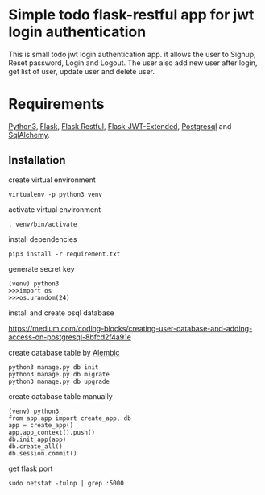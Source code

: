 # Simple todo flask-restful app for jwt login authentication
This is small todo jwt login authentication app. it allows the user to Signup, Reset password, Login and Logout.
The user also add new user after login, get list of user, update user and delete user.

# Requirements

  [Python3](https://www.python.org/downloads/), [Flask](https://flask.palletsprojects.com/en/1.1.x/quickstart/), [Flask Restful](https://flask-restful.readthedocs.io/en/latest/quickstart.html), [Flask-JWT-Extended](https://flask-jwt-extended.readthedocs.io/en/stable/), [Postgresql](https://www.postgresql.org/docs/) and [SqlAlchemy](https://docs.sqlalchemy.org/en/13/).

## Installation

 create virtual environment

``` 
virtualenv -p python3 venv
```

activate virtual environment

```
. venv/bin/activate
```

install dependencies

```
pip3 install -r requirement.txt
```

generate secret key

```
(venv) python3
>>>import os
>>>os.urandom(24)
```

install and create psql database

https://medium.com/coding-blocks/creating-user-database-and-adding-access-on-postgresql-8bfcd2f4a91e


create database table by [Alembic](https://flask-migrate.readthedocs.io/en/latest/)

 ```
 python3 manage.py db init
 python3 manage.py db migrate
 python3 manage.py db upgrade
 ```

create database table manually

```
(venv) python3
from app.app import create_app, db
app = create_app()
app.app_context().push()
db.init_app(app)
db.create_all()
db.session.commit()
```

  get flask port  

 ```
 sudo netstat -tulnp | grep :5000
 ```
